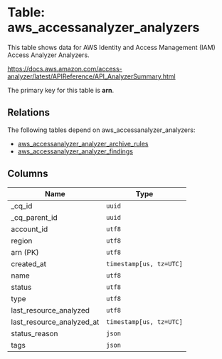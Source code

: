 # Table: aws_accessanalyzer_analyzers

This table shows data for AWS Identity and Access Management (IAM) Access Analyzer Analyzers.

https://docs.aws.amazon.com/access-analyzer/latest/APIReference/API_AnalyzerSummary.html

The primary key for this table is **arn**.

## Relations

The following tables depend on aws_accessanalyzer_analyzers:
  - [aws_accessanalyzer_analyzer_archive_rules](aws_accessanalyzer_analyzer_archive_rules.md)
  - [aws_accessanalyzer_analyzer_findings](aws_accessanalyzer_analyzer_findings.md)

## Columns

| Name          | Type          |
| ------------- | ------------- |
|_cq_id|`uuid`|
|_cq_parent_id|`uuid`|
|account_id|`utf8`|
|region|`utf8`|
|arn (PK)|`utf8`|
|created_at|`timestamp[us, tz=UTC]`|
|name|`utf8`|
|status|`utf8`|
|type|`utf8`|
|last_resource_analyzed|`utf8`|
|last_resource_analyzed_at|`timestamp[us, tz=UTC]`|
|status_reason|`json`|
|tags|`json`|